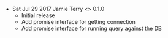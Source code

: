* Sat Jul 29 2017 Jamie Terry <> 0.1.0
  - Initial release
  - Add promise interface for getting connection
  - Add promise interface for running query against the DB
